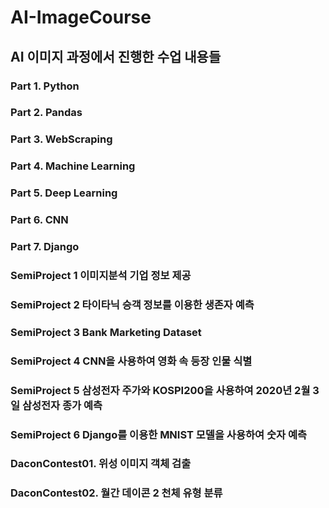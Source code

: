 # AI-ImageCourse

## AI 이미지 과정에서 진행한 수업 내용들

### Part 1. Python
### Part 2. Pandas
### Part 3. WebScraping
### Part 4. Machine Learning
### Part 5. Deep Learning
### Part 6. CNN
### Part 7. Django

### SemiProject 1 이미지분석 기업 정보 제공
### SemiProject 2 타이타닉 승객 정보를 이용한 생존자 예측
### SemiProject 3 Bank Marketing Dataset
### SemiProject 4 CNN을 사용하여 영화 속 등장 인물 식별
### SemiProject 5 삼성전자 주가와 KOSPI200을 사용하여 2020년 2월 3일 삼성전자 종가 예측
### SemiProject 6 Django를 이용한 MNIST 모델을 사용하여 숫자 예측

### DaconContest01. 위성 이미지 객체 검출
### DaconContest02. 월간 데이콘 2 천체 유형 분류
